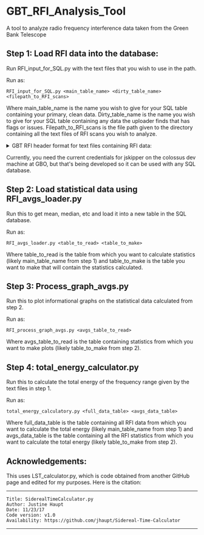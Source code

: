 # GBT_RFI_Analysis_Tool
A tool to analyze radio frequency interference data taken from the Green Bank Telescope

## Step 1: Load RFI data into the database: 

Run RFI_input_for_SQL.py with the text files that you wish to use in the path.

Run as: 
```console
RFI_input_for_SQL.py <main_table_name> <dirty_table_name> <filepath_to_RFI_scans>
```

Where main_table_name is the name you wish to give for your SQL table containing your primary, clean data. Dirty_table_name is the name you wish to give for your SQL table containing any data the uploader finds that has flags or issues. Filepath_to_RFI_scans is the file path given to the directory containing all the text files of RFI scans you wish to analyze. 

<details><summary> GBT RFI header format for text files containing RFI data: </summary>



  ```
  ################ HEADER #################
  # projid: TRFI_141109_X1
  # date: 2014-11-09
  # utc (hrs):        11.989722
  # mjd:        56970.500
  # lst (hrs):        9.9072678
  # scan_numbers:        1
  # frontend: Rcvr8_10
  # feed:            1
  # polarization: I
  # backend: Spectrometer
  # number_IF_Windows:        4
  # exposure (sec):        354.27933
  # tsys (K):       24.6196
  # frequency_type: TOPO
  # frequency_resolution (MHz):       0.82164538
  # source: rfiscan2
  # azimuth (deg):        182.49776
  # elevation (deg):        44.516684
  # units: Jy
  ################   Data  ################
  # Window   Channel Frequency(MHz)  Intensity(Jy)
          1         2       7.630781            NaN
          1         3       7.631172            NaN
          1         4       7.631563            NaN
          1         5       7.631953            NaN
          1         6       7.632344            NaN
          1         7       7.632734            NaN
          1         8       7.633125            NaN
          1         9       7.633516            NaN
  ```
Where Intensity can be either a NaN or a float. 

</details>

Currently, you need the current credentials for jskipper on the colossus dev machine at GBO, but that's being developed so it can be used with any SQL database. 

## Step 2: Load statistical data using RFI_avgs_loader.py

Run this to get mean, median, etc and load it into a new table in the SQL database. 

Run as: 
```console
RFI_avgs_loader.py <table_to_read> <table_to_make> 
```
Where table_to_read is the table from which you want to calculate statistics (likely main_table_name from step 1) and table_to_make is the table you want to make that will contain the statistics calculated. 

## Step 3: Process_graph_avgs.py

Run this to plot informational graphs on the statistical data calculated from step 2. 


Run as: 
```console
RFI_process_graph_avgs.py <avgs_table_to_read>
```
Where avgs_table_to_read is the table containing statistics from which you want to make plots (likely table_to_make from step 2). 

## Step 4: total_energy_calculator.py

Run this to calculate the total energy of the frequency range given by the text files in step 1. 


Run as: 
```console
total_energy_calculatory.py <full_data_table> <avgs_data_table>
```
Where full_data_table is the table containing all RFI data from which you want to calculate the total energy (likely main_table_name from step 1) and avgs_data_table is the table containing all the RFI statistics from which you want to calculate the total energy (likely table_to_make from step 2). 


## Acknowledgements:
This uses LST_calculator.py, which is code obtained from another GitHub page and edited for my purposes. Here is the citation:

***************************************************************************************
    Title: SiderealTimeCalculator.py
    Author: Justine Haupt
    Date: 11/23/17
    Code version: v1.0
    Availability: https://github.com/jhaupt/Sidereal-Time-Calculator

***************************************************************************************

